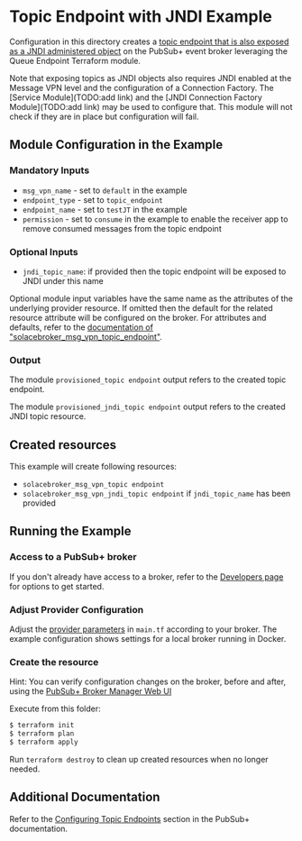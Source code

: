 # Topic Endpoint with JNDI Example

Configuration in this directory creates a [topic endpoint that is also exposed as a JNDI administered object](https://docs.solace.com/API/Solace-JMS-API/Managing-Solace-JNDI-Objects.htm) on the PubSub+ event broker leveraging the Queue Endpoint Terraform module.

Note that exposing topics as JNDI objects also requires JNDI enabled at the Message VPN level and the configuration of a Connection Factory. The [Service Module](TODO:add link) and the [JNDI Connection Factory Module](TODO:add link) may be used to configure that. This module will not check if they are in place but configuration will fail.

## Module Configuration in the Example

### Mandatory Inputs

* `msg_vpn_name` - set to `default` in the example
* `endpoint_type` - set to `topic_endpoint`
* `endpoint_name` - set to `testJT` in the example
* `permission` - set to `consume` in the example to enable the receiver app to remove consumed messages from the topic endpoint

### Optional Inputs

* `jndi_topic_name`: if provided then the topic endpoint will be exposed to JNDI under this name

Optional module input variables have the same name as the attributes of the underlying provider resource. If omitted then the default for the related resource attribute will be configured on the broker. For attributes and defaults, refer to the [documentation of "solacebroker_msg_vpn_topic_endpoint"](https://registry.terraform.io/providers/SolaceProducts/solacebroker/latest/docs/resources/msg_vpn_topic_endpoint#optional).

### Output

The module `provisioned_topic endpoint` output refers to the created topic endpoint.

The module `provisioned_jndi_topic endpoint` output refers to the created JNDI topic resource.

## Created resources

This example will create following resources:

* `solacebroker_msg_vpn_topic endpoint`
* `solacebroker_msg_vpn_jndi_topic endpoint` if `jndi_topic_name` has been provided

## Running the Example

### Access to a PubSub+ broker

If you don't already have access to a broker, refer to the [Developers page](https://www.solace.dev/) for options to get started.

### Adjust Provider Configuration

Adjust the [provider parameters](https://registry.terraform.io/providers/SolaceProducts/solacebroker/latest/docs#schema) in `main.tf` according to your broker. The example configuration shows settings for a local broker running in Docker.

### Create the resource

Hint: You can verify configuration changes on the broker, before and after, using the [PubSub+ Broker Manager Web UI](https://docs.solace.com/Admin/Broker-Manager/PubSub-Manager-Overview.htm)

Execute from this folder:

```bash
$ terraform init
$ terraform plan
$ terraform apply
```

Run `terraform destroy` to clean up created resources when no longer needed.

## Additional Documentation

Refer to the [Configuring Topic Endpoints](https://docs.solace.com/Messaging/Guaranteed-Msg/Configuring-DTEs.htm) section in the PubSub+ documentation.

